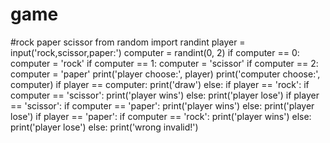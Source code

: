 # game
#rock paper scissor
from random import randint
player = input('rock,scissor,paper:')
computer = randint(0, 2)
if computer == 0:
  computer = 'rock'
if computer == 1:
  computer = 'scissor'
if computer == 2:
  computer = 'paper'
print('player choose:', player)
print('computer choose:', computer)
if player == computer:
  print('draw')
else:
  if player == 'rock':
    if computer == 'scissor':
      print('player wins')
    else:
      print('player lose')
  if player == 'scissor':
    if computer == 'paper':
      print('player wins')
    else:
      print('player lose')
  if player == 'paper':
    if computer == 'rock':
      print('player wins')
    else:
      print('player lose')
  else:
    print('wrong invalid!')
